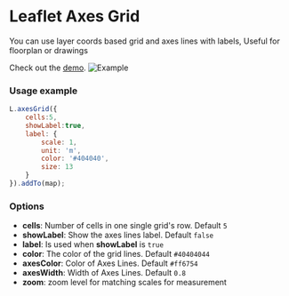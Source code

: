 Leaflet Axes Grid
===========================

You can use layer coords based grid and axes lines with labels,
Useful for floorplan or drawings

Check out the [demo](https://mudin.github.io/leaflet-axes-grid/).
![Example](https://mudin.github.io/leaflet-axes-grid/screenshot.png)
### Usage example

```javascript
L.axesGrid({
	cells:5,
	showLabel:true,
	label: {
		scale: 1,
		unit: 'm',
		color: '#404040',
		size: 13
	}
}).addTo(map);
```


### Options
- **cells**: Number of cells in one single grid's row. Default `5`
- **showLabel**: Show the axes lines label. Default `false`
- **label**: Is used when **showLabel** is `true`
- **color**: The color of the grid lines. Default `#40404044`
- **axesColor**: Color of Axes Lines. Default `#ff6754`
- **axesWidth**: Width of Axes Lines. Default `0.8`
- **zoom**: zoom level for matching scales for measurement

